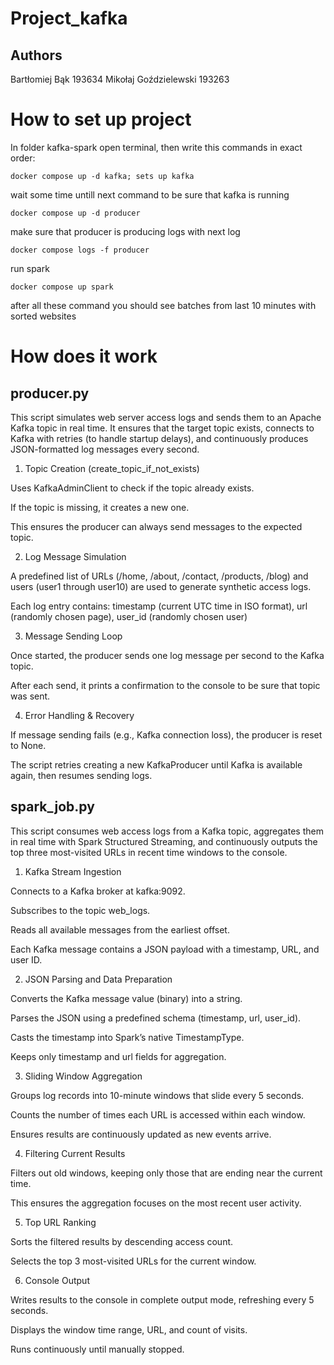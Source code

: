 # Project_kafka

## Authors

Bartłomiej Bąk 193634
Mikołaj Goździelewski 193263

# How to set up project

In folder kafka-spark open terminal, then write this commands in exact order:

```docker compose up -d kafka; sets up kafka```

wait some time untill next command to be sure that kafka is running

```docker compose up -d producer```

make sure that producer is producing logs with next log

```docker compose logs -f producer```

run spark

```docker compose up spark```

after all these command you should see batches from last 10 minutes with sorted websites

# How does it work

## producer.py

This script simulates web server access logs and sends them to an Apache Kafka topic in real time. It ensures that the target topic exists, connects to Kafka with retries (to handle startup delays), and continuously produces JSON-formatted log messages every second.

1. Topic Creation (create_topic_if_not_exists)

Uses KafkaAdminClient to check if the topic already exists.

If the topic is missing, it creates a new one.

This ensures the producer can always send messages to the expected topic.

2. Log Message Simulation

A predefined list of URLs (/home, /about, /contact, /products, /blog) and users (user1 through user10) are used to generate synthetic access logs.

Each log entry contains: timestamp (current UTC time in ISO format), url (randomly chosen page), user_id (randomly chosen user)

3. Message Sending Loop

Once started, the producer sends one log message per second to the Kafka topic.

After each send, it prints a confirmation to the console to be sure that topic was sent.

4. Error Handling & Recovery

If message sending fails (e.g., Kafka connection loss), the producer is reset to None.

The script retries creating a new KafkaProducer until Kafka is available again, then resumes sending logs.



## spark_job.py

This script consumes web access logs from a Kafka topic, aggregates them in real time with Spark Structured Streaming, and continuously outputs the top three most-visited URLs in recent time windows to the console.

1. Kafka Stream Ingestion

Connects to a Kafka broker at kafka:9092.

Subscribes to the topic web_logs.

Reads all available messages from the earliest offset.

Each Kafka message contains a JSON payload with a timestamp, URL, and user ID.

2. JSON Parsing and Data Preparation

Converts the Kafka message value (binary) into a string.

Parses the JSON using a predefined schema (timestamp, url, user_id).

Casts the timestamp into Spark’s native TimestampType.

Keeps only timestamp and url fields for aggregation.

3. Sliding Window Aggregation

Groups log records into 10-minute windows that slide every 5 seconds.

Counts the number of times each URL is accessed within each window.

Ensures results are continuously updated as new events arrive.

4. Filtering Current Results

Filters out old windows, keeping only those that are ending near the current time.

This ensures the aggregation focuses on the most recent user activity.

5. Top URL Ranking

Sorts the filtered results by descending access count.

Selects the top 3 most-visited URLs for the current window.

6. Console Output

Writes results to the console in complete output mode, refreshing every 5 seconds.

Displays the window time range, URL, and count of visits.

Runs continuously until manually stopped.
